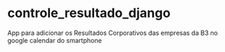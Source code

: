 # controle_resultado_django
 
App para adicionar os Resultados Corporativos das empresas da B3 no google calendar do smartphone
